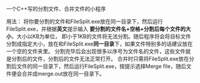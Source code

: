 一个C++写的分割文件、合并文件的小程序

用法：
将你要分割的文件和FileSplit.exe放在同一目录下，然后运行FileSplit.exe，并根据**英文**提示输入 **要分割的文件名+空格+分割后每个文件的大小**，大小以KB为单位，
即小于1KB的文件将无法分割。随后程序将会将目标文件分割成指定大小，放在和FileSplit.exe**同一目录**下，如果文件特别多的话建议放在一个空的文件夹里。
分割完毕后会出现很多以序号为文件名的文件，这些文件就是分割后的文件，分割后的文件无法正常打开。
合并时只需将FileSplit.exe放在分割后文件的同一目录下，然后运行FileSplit.exe，按提示选择Merge file，随后文件便会合并成merge.out放在同一目录下。


